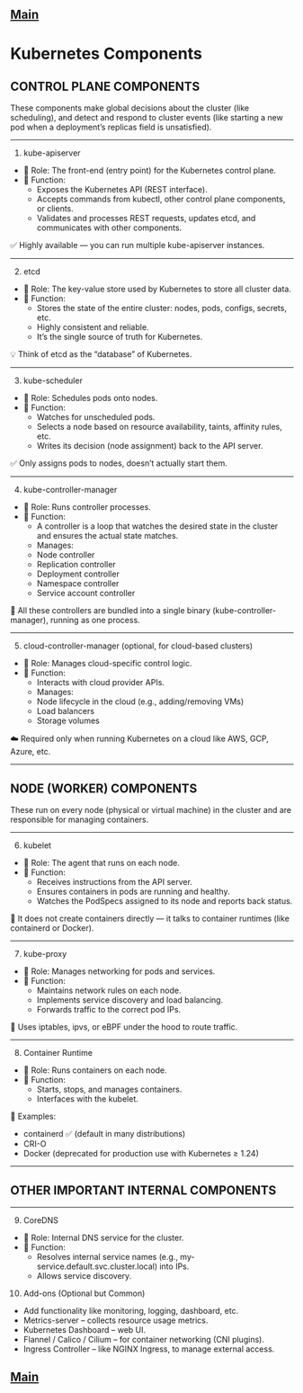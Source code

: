 [Main](../README.md)
---

# Kubernetes Components


## CONTROL PLANE COMPONENTS

These components make global decisions about the cluster (like scheduling), and detect and respond to cluster events (like starting a new pod when a deployment’s replicas field is unsatisfied).

---
1. kube-apiserver
* 📌 Role: The front-end (entry point) for the Kubernetes control plane.
* 📄 Function:
	* Exposes the Kubernetes API (REST interface).
	* Accepts commands from kubectl, other control plane components, or clients.
	* Validates and processes REST requests, updates etcd, and communicates with other components.

✅ Highly available — you can run multiple kube-apiserver instances.

---

2. etcd
* 📌 Role: The key-value store used by Kubernetes to store all cluster data.
* 📄 Function:
	* Stores the state of the entire cluster: nodes, pods, configs, secrets, etc.
	* Highly consistent and reliable.
	* It’s the single source of truth for Kubernetes.

💡 Think of etcd as the “database” of Kubernetes.

---

3. kube-scheduler
* 📌 Role: Schedules pods onto nodes.
* 📄 Function:
	* Watches for unscheduled pods.
	* Selects a node based on resource availability, taints, affinity rules, etc.
	* Writes its decision (node assignment) back to the API server.

✅ Only assigns pods to nodes, doesn’t actually start them.

---

4. kube-controller-manager
* 📌 Role: Runs controller processes.
* 📄 Function:
	* A controller is a loop that watches the desired state in the cluster and ensures the actual state matches.
	* Manages:
	* Node controller
	* Replication controller
	* Deployment controller
	* Namespace controller
	* Service account controller

💬 All these controllers are bundled into a single binary (kube-controller-manager), running as one process.

---

5. cloud-controller-manager (optional, for cloud-based clusters)
* 📌 Role: Manages cloud-specific control logic.
* 📄 Function:
	* Interacts with cloud provider APIs.
	* Manages:
	* Node lifecycle in the cloud (e.g., adding/removing VMs)
	* Load balancers
	* Storage volumes

☁️ Required only when running Kubernetes on a cloud like AWS, GCP, Azure, etc.

---

## NODE (WORKER) COMPONENTS

These run on every node (physical or virtual machine) in the cluster and are responsible for managing containers.

---

6. kubelet
* 📌 Role: The agent that runs on each node.
* 📄 Function:
	* Receives instructions from the API server.
	* Ensures containers in pods are running and healthy.
	* Watches the PodSpecs assigned to its node and reports back status.

💬 It does not create containers directly — it talks to container runtimes (like containerd or Docker).

---

7. kube-proxy
* 📌 Role: Manages networking for pods and services.
* 📄 Function:
	* Maintains network rules on each node.
	* Implements service discovery and load balancing.
	* Forwards traffic to the correct pod IPs.

🧠 Uses iptables, ipvs, or eBPF under the hood to route traffic.

---

8. Container Runtime
* 📌 Role: Runs containers on each node.
* 📄 Function:
	* Starts, stops, and manages containers.
	* Interfaces with the kubelet.

🔧 Examples:
* containerd ✅ (default in many distributions)
* CRI-O
* Docker (deprecated for production use with Kubernetes ≥ 1.24)

---

## OTHER IMPORTANT INTERNAL COMPONENTS


---
9. CoreDNS
* 📌 Role: Internal DNS service for the cluster.
* 📄 Function:
	* Resolves internal service names (e.g., my-service.default.svc.cluster.local) into IPs.
	* Allows service discovery.



10. Add-ons (Optional but Common)
* Add functionality like monitoring, logging, dashboard, etc.
* Metrics-server – collects resource usage metrics.
* Kubernetes Dashboard – web UI.
* Flannel / Calico / Cilium – for container networking (CNI plugins).
* Ingress Controller – like NGINX Ingress, to manage external access.


[Main](../README.md)
---